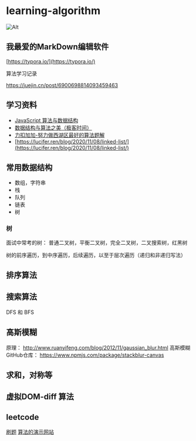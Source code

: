 # learning-algorithm

![Alt](https://repobeats.axiom.co/api/embed/fd8670d00c87c4765ace219f1918df86873b80ed.svg "Repobeats analytics image")

## 我最爱的MarkDown编辑软件

[https://typora.io/](https://typora.io/)



算法学习记录

https://juejin.cn/post/6900698814093459463


## 学习资料

* [JavaScript 算法与数据结构](https://github.com/trekhleb/javascript-algorithms/blob/master/README.zh-CN.md)
* [数据结构与算法之美（极客时间）](https://time.geekbang.org/column/article/41802)
* [力扣加加-努力做西湖区最好的算法题解](https://leetcode-solution-leetcode-pp.gitbook.io/leetcode-solution/thinkings/tree#dan-shuang-di-gui)
* [https://lucifer.ren/blog/2020/11/08/linked-list/](https://lucifer.ren/blog/2020/11/08/linked-list/)
## 常用数据结构

* 数组，字符串
* 栈
* 队列
* 链表
* 树




### 树

面试中常考的树： 普通二叉树，平衡二叉树，完全二叉树，二叉搜索树，红黑树

树的前序遍历，到中序遍历，后续遍历，以至于层次遍历（递归和非递归写法）


## 排序算法






## 搜索算法

DFS 和 BFS



## 高斯模糊

原理： http://www.ruanyifeng.com/blog/2012/11/gaussian_blur.html
高斯模糊GitHub仓库： https://www.npmjs.com/package/stackblur-canvas


## 求和，对称等


## 虚拟DOM-diff 算法

## leetcode

[刷题](https://github.com/azl397985856/leetcode)
[算法的演示网站](https://recursion.vercel.app/%E3%80%82)

